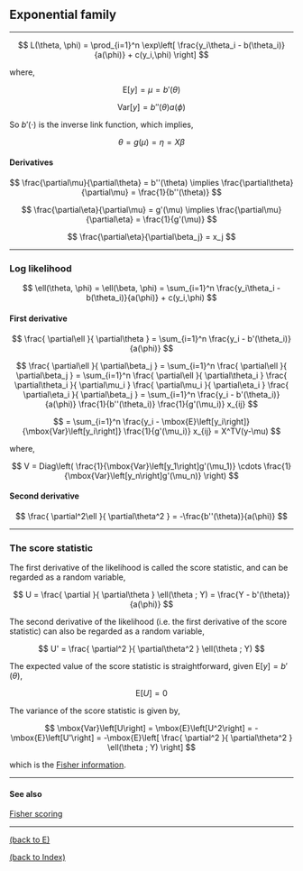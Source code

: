 
## Exponential family

********************************************************************************

$$ L(\theta, \phi) = \prod_{i=1}^n \exp\left[ \frac{y_i\theta_i - b(\theta_i)}{a(\phi)} + c(y_i,\phi) \right] $$

where,

$$ \mbox{E}\left[y\right] = \mu = b'(\theta) $$

$$ \mbox{Var}\left[y\right] = b''(\theta)a(\phi) $$

So $b'(\cdot)$ is the inverse link function, which implies,

$$ \theta = g(\mu) = \eta = X\beta $$

#### Derivatives

$$ \frac{\partial\mu}{\partial\theta} = b''(\theta) \implies \frac{\partial\theta}{\partial\mu} = \frac{1}{b''(\theta)} $$

$$ \frac{\partial\eta}{\partial\mu} = g'(\mu) \implies \frac{\partial\mu}{\partial\eta} = \frac{1}{g'(\mu)} $$

$$ \frac{\partial\eta}{\partial\beta_j} = x_j $$

********************************************************************************

### Log likelihood

$$ \ell(\theta, \phi) = \ell(\beta, \phi) = \sum_{i=1}^n \frac{y_i\theta_i - b(\theta_i)}{a(\phi)} + c(y_i,\phi) $$

#### First derivative

$$ \frac{ \partial\ell }{ \partial\theta } = \sum_{i=1}^n \frac{y_i - b'(\theta_i)}{a(\phi)} $$

$$
  \frac{ \partial\ell }{ \partial\beta_j } 
= \sum_{i=1}^n \frac{ \partial\ell }{ \partial\beta_j }  
= \sum_{i=1}^n \frac{ \partial\ell }{ \partial\theta_i } \frac{ \partial\theta_i }{ \partial\mu_i } \frac{ \partial\mu_i }{ \partial\eta_i } \frac{ \partial\eta_i }{ \partial\beta_j } 
= \sum_{i=1}^n \frac{y_i - b'(\theta_i)}{a(\phi)} \frac{1}{b''(\theta_i)} \frac{1}{g'(\mu_i)} x_{ij}
$$

$$ = \sum_{i=1}^n \frac{y_i - \mbox{E}\left[y_i\right]}{\mbox{Var}\left[y_i\right]} \frac{1}{g'(\mu_i)} x_{ij} = X^TV(y-\mu) $$

where,

$$ V = Diag\left( \frac{1}{\mbox{Var}\left[y_1\right]g'(\mu_1)} \cdots \frac{1}{\mbox{Var}\left[y_n\right]g'(\mu_n)} \right) $$

#### Second derivative

$$ \frac{ \partial^2\ell }{ \partial\theta^2 } = -\frac{b''(\theta)}{a(\phi)} $$

********************************************************************************

### The score statistic

The first derivative of the likelihood is called the score statistic, and can be regarded as a random variable,

$$ U = \frac{ \partial }{ \partial\theta } \ell(\theta ; Y) = \frac{Y - b'(\theta)}{a(\phi)} $$

The second derivative of the likelihood (i.e. the first derivative of the score statistic) can also be regarded as a random variable,

$$ U' = \frac{ \partial^2 }{ \partial\theta^2 } \ell(\theta ; Y) $$

The expected value of the score statistic is straightforward, given $\mbox{E}\left[y\right] = b'(\theta)$,

$$ \mbox{E}\left[U\right] = 0 $$

The variance of the score statistic is given by,

$$ \mbox{Var}\left[U\right] = \mbox{E}\left[U^2\right] = -\mbox{E}\left[U'\right] = -\mbox{E}\left[ \frac{ \partial^2 }{ \partial\theta^2 } \ell(\theta ; Y) \right] $$

which is the <a href="Maximum likelihood.html#Fisher information">Fisher information</a>.

********************************************************************************

#### See also

<a href="Fisher scoring.html">Fisher scoring</a> 

********************************************************************************

<a href="index.html#E">(back to E)</a> 

<a href="index.html">(back to Index)</a> 

